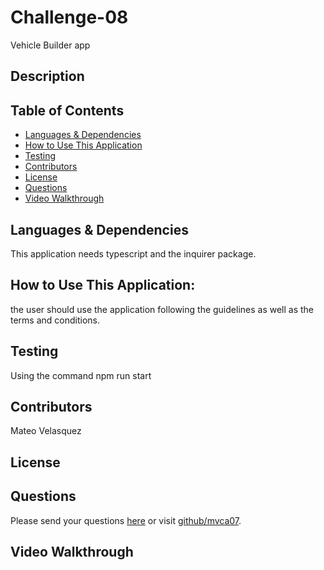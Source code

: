 # Challenge-08
Vehicle Builder app
  
  ## Description
  
  
  ## Table of Contents
  * [Languages & Dependencies](#languagesanddependencies)
  * [How to Use This Application](#HowtoUseThisApplication)
  * [Testing](#testing) 
  * [Contributors](#contributors)
  * [License](#License)
  * [Questions](#questions)
  * [Video Walkthrough](#VideoWalkthrough)
  
  
  ## Languages & Dependencies
   This application needs typescript and the inquirer package.
  
  ## How to Use This Application:
  the user should use the application following the guidelines as well as the terms and conditions.  
  
  ## Testing
  Using the command npm run start
  
  ## Contributors
  Mateo Velasquez

  ## License
  
  ## Questions
  Please send your questions [here](mailto:mvca07@gmail.com?subject=[GitHub]%20Dev%20Connect) or visit [github/mvca07](https://github.com/mvca07).

  ## Video Walkthrough
  
